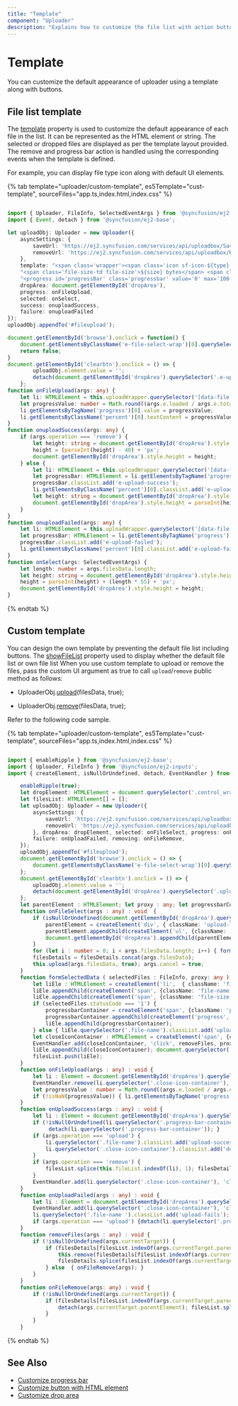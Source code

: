 ```yaml
---
title: "Template"
component: "Uploader"
description: "Explains how to customize the file list with action buttons using a template that helps to design own user interface in the file upload control."
---
```


# Template

You can customize the default appearance of uploader using a template along with buttons.

## File list template

The [template](../api/uploader/#template) property is used to customize the default appearance of each file in the list. It can be represented as the HTML element or string. The selected or dropped files are displayed as per the template layout provided. The remove and progress bar action is handled using the corresponding events when the template is defined.

For example, you can display file type icon along with default UI elements.

{% tab template="uploader/custom-template", es5Template="cust-template", sourceFiles="app.ts,index.html,index.css" %}

```typescript

import { Uploader, FileInfo, SelectedEventArgs } from '@syncfusion/ej2-inputs';
import { Event, detach } from '@syncfusion/ej2-base';

let uploadObj: Uploader = new Uploader({
    asyncSettings: {
        saveUrl: 'https://ej2.syncfusion.com/services/api/uploadbox/Save',
        removeUrl: 'https://ej2.syncfusion.com/services/api/uploadbox/Remove'
    },
    template: "<span class='wrapper'><span class='icon sf-icon-${type}'></span><span class='name file-name'>${name}</span></span>" +
    "<span class='file-size-td file-size'>${size} bytes</span> <span class='e-icons e-file-remove-btn' title='Remove'></span> <br/> " +
    "<progress id='progressBar' class='progressbar' value='0' max='100'></progress> <span class='percent-td percent'></span>",
    dropArea: document.getElementById('dropArea'),
    progress: onFileUpload,
    selected: onSelect,
    success: onuploadSuccess,
    failure: onuploadFailed
});
uploadObj.appendTo('#fileupload');

document.getElementById('browse').onclick = function() {
    document.getElementsByClassName('e-file-select-wrap')[0].querySelector('button').click();
    return false;
}
document.getElementById('clearbtn').onclick = () => {
        uploadObj.element.value = '';
        detach(document.getElementById('dropArea').querySelector('.e-upload-files'));
    };
function onFileUpload(args: any) {
    let li: HTMLElement = this.uploadWrapper.querySelector('[data-file-name="' + args.file.name + '"]');
    let progressValue: number = Math.round((args.e.loaded / args.e.total) * 100);
    li.getElementsByTagName('progress')[0].value = progressValue;
    li.getElementsByClassName('percent')[0].textContent = progressValue.toString() + " %";
}
function onuploadSuccess(args: any) {
    if (args.operation === 'remove') {
        let height: string = document.getElementById('dropArea').style.height;
        height = (parseInt(height) - 40) + 'px';
        document.getElementById('dropArea').style.height = height;
    } else {
        let li: HTMLElement = this.uploadWrapper.querySelector('[data-file-name="' + args.file.name + '"]');
        let progressBar: HTMLElement = li.getElementsByTagName('progress')[0];
        progressBar.classList.add('e-upload-success');
        li.getElementsByClassName('percent')[0].classList.add('e-upload-success');
        let height: string = document.getElementById('dropArea').style.height;
        document.getElementById('dropArea').style.height = parseInt(height) - 15 + 'px';
    }
}
function onuploadFailed(args: any) {
    let li: HTMLElement = this.uploadWrapper.querySelector('[data-file-name="' + args.file.name + '"]');
    let progressBar: HTMLElement = li.getElementsByTagName('progress')[0];
    progressBar.classList.add('e-upload-failed');
    li.getElementsByClassName('percent')[0].classList.add('e-upload-failed');
}
function onSelect(args: SelectedEventArgs) {
    let length: number = args.filesData.length;
    let height: string = document.getElementById('dropArea').style.height;
    height = parseInt(height) + (length * 55) + 'px';
    document.getElementById('dropArea').style.height = height;
}
```

{% endtab %}

## Custom template

You can design the own template by preventing the default file list including buttons. The [showFileList](../api/uploader/#showfilelist) property used to display whether the default file list or own file list
When you use custom template to upload or remove the files, pass the custom UI argument as true to call `upload`/`remove` public method as follows:

* UploaderObj.[upload](../api/uploader/#upload)(filesData, true);

* UploaderObj.[remove](../api/uploader/#remove)(filesData, true);

Refer to the following code sample.

{% tab template="uploader/custom-template", es5Template="cust-template", sourceFiles="app.ts,index.html,index.css" %}

```typescript

import { enableRipple } from '@syncfusion/ej2-base';
import { Uploader, FileInfo } from '@syncfusion/ej2-inputs';
import { createElement, isNullOrUndefined, detach, EventHandler } from '@syncfusion/ej2-base';

    enableRipple(true);
    let dropElement: HTMLElement = document.querySelector('.control_wrapper') as HTMLElement; let filesDetails : FileInfo[] = [];
    let filesList: HTMLElement[] = [];
    let uploadObj: Uploader = new Uploader({
        asyncSettings: {
            saveUrl: 'https://ej2.syncfusion.com/services/api/uploadbox/Save',
            removeUrl: 'https://ej2.syncfusion.com/services/api/uploadbox/Remove'
        }, dropArea: dropElement, selected: onFileSelect, progress: onFileUpload, success: onUploadSuccess,
        failure: onUploadFailed, removing: onFileRemove,
    });
    uploadObj.appendTo('#fileupload');
    document.getElementById('browse').onclick = () => {
        document.getElementsByClassName('e-file-select-wrap')[0].querySelector('button').click(); return false;
    };
    document.getElementById('clearbtn').onclick = () => {
        uploadObj.element.value = '';
        detach(document.getElementById('dropArea').querySelector('.upload-list-root')); filesDetails = []; filesList = [];
    };
    let parentElement : HTMLElement; let proxy : any; let progressbarContainer : HTMLElement;
    function onFileSelect(args : any) : void  {
        if (isNullOrUndefined(document.getElementById('dropArea').querySelector('.upload-list-root'))) {
            parentElement = createElement('div', { className: 'upload-list-root' });
            parentElement.appendChild(createElement('ul', {className: 'ul-element' }));
            document.getElementById('dropArea').appendChild(parentElement);
        }
        for (let i : number = 0; i < args.filesData.length; i++) { formSelectedData(args.filesData[i], this); }
        filesDetails = filesDetails.concat(args.filesData);
        this.upload(args.filesData, true); args.cancel = true;
    }
    function formSelectedData ( selectedFiles : FileInfo, proxy: any ) : void {
        let liEle : HTMLElement = createElement('li',  { className: 'file-lists', attrs: {'data-file-name' : selectedFiles.name} });
        liEle.appendChild(createElement('span', {className: 'file-name ', innerHTML: selectedFiles.name }));
        liEle.appendChild(createElement('span', {className: 'file-size ', innerHTML: proxy.bytesToSize(selectedFiles.size) }));
        if (selectedFiles.statusCode === '1') {
            progressbarContainer = createElement('span', {className: 'progress-bar-container'});
            progressbarContainer.appendChild(createElement('progress', {className: 'progress', attrs: {value : '0', max : '100'}} ));
            liEle.appendChild(progressbarContainer);
        } else { liEle.querySelector('.file-name').classList.add('upload-fails'); }
        let closeIconContainer : HTMLElement = createElement('span', {className: 'e-icons close-icon-container'});
        EventHandler.add(closeIconContainer, 'click', removeFiles, proxy);
        liEle.appendChild(closeIconContainer); document.querySelector('.ul-element').appendChild(liEle);
        filesList.push(liEle);
    }
    function onFileUpload(args : any) : void {
        let li : Element = document.getElementById('dropArea').querySelector('[data-file-name="' + args.file.name + '"]');
        EventHandler.remove(li.querySelector('.close-icon-container'), 'click', removeFiles);
        let progressValue : number = Math.round((args.e.loaded / args.e.total) * 100);
        if (!isNaN(progressValue)) { li.getElementsByTagName('progress')[0].value = progressValue; }
    }
    function onUploadSuccess(args : any) : void {
        let li : Element = document.getElementById('dropArea').querySelector('[data-file-name="' + args.file.name + '"]');
        if (!isNullOrUndefined(li.querySelector('.progress-bar-container'))) {
             detach(li.querySelector('.progress-bar-container')); }
        if (args.operation === 'upload') {
            li.querySelector('.file-name').classList.add('upload-success');
            li.querySelector('.close-icon-container').classList.add('delete-icon');
        }
        if (args.operation === 'remove') {
            filesList.splice(this.fileList.indexOf(li), 1); filesDetails.splice(this.fileList.indexOf(li), 1);
        }
        EventHandler.add(li.querySelector('.close-icon-container'), 'click', removeFiles, this);
    }
    function onUploadFailed(args : any) : void {
        let li : Element = document.getElementById('dropArea').querySelector('[data-file-name="' + args.file.name + '"]');
        EventHandler.add(li.querySelector('.close-icon-container'), 'click', removeFiles, this);
        li.querySelector('.file-name ').classList.add('upload-fails');
        if (args.operation === 'upload') {detach(li.querySelector('.progress-bar-container')); }
    }
    function removeFiles(args : any) : void {
        if (!isNullOrUndefined(args.currentTarget)) {
            if (filesDetails[filesList.indexOf(args.currentTarget.parentElement)].statusCode === '2' ) {
                this.remove(filesDetails[filesList.indexOf(args.currentTarget.parentElement)]);
                filesDetails.splice(filesList.indexOf(args.currentTarget.parentElement), 1);
            } else  { onFileRemove(args); }
        }
    }
    function onFileRemove(args: any) : void {
        if (!isNullOrUndefined(args.currentTarget)) {
            if (filesDetails[filesList.indexOf(args.currentTarget.parentElement)].statusCode !== '2') {
                detach(args.currentTarget.parentElement); filesList.splice(filesList.indexOf(args.currentTarget.parentElement), 1);
            }
        }
    }
```

{% endtab %}

## See Also

* [Customize progress bar](./how-to/customize-progressbar)
* [Customize button with HTML element](./how-to/customize-button-with-html-element)
* [Customize drop area](./how-to/hide-default-drop-area)
